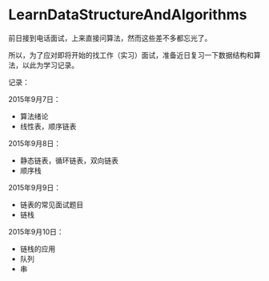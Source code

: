 # LearnDataStructureAndAlgorithms

前日接到电话面试，上来直接问算法，然而这些差不多都忘光了。

所以，为了应对即将开始的找工作（实习）面试，准备近日复习一下数据结构和算法，以此为学习记录。

记录：

2015年9月7日：

- 算法绪论
- 线性表，顺序链表

2015年9月8日：

- 静态链表，循环链表，双向链表
- 顺序栈

2015年9月9日：

- 链表的常见面试题目
- 链栈

2015年9月10日：

- 链栈的应用
- 队列
- 串
